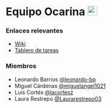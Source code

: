 # Equipo Ocarina <img alt="ocarina" height="25" src="https://static.wikia.nocookie.net/zelda/images/7/7b/Artwork_Ocarina_del_Tiempo.png/revision/latest?cb=20120905115559&path-prefix=es">

### Enlaces relevantes
- [Wiki](https://github.com/Laurarestrepo03/Ocarina-Galaxian/wiki)
- [Tablero de tareas](https://github.com/users/Laurarestrepo03/projects/2)

### Miembros
- Leonardo Barrios [@leonardo-bp](https://github.com/leonardo-bp)
- Miguel Cárdenas [@miguelangel1021](https://github.com/miguelangel1021)
- Luis Cortés [@lacortesz](https://github.com/lacortesz)
- Laura Restrepo [@Laurarestrepo03](https://github.com/Laurarestrepo03)
